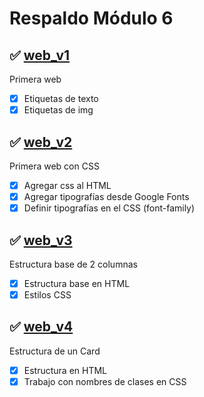 # Respaldo Módulo 6

## ✅ [web_v1](./web_v1)
Primera web
- [x] Etiquetas de texto
- [x] Etiquetas de img

## ✅ [web_v2](./web_v2)
Primera web con CSS
- [x] Agregar css al HTML
- [x] Agregar tipografías desde Google Fonts
- [x] Definir tipografías en el CSS (font-family)

## ✅ [web_v3](./web_v3) 
Estructura base de 2 columnas
- [x] Estructura base en HTML
- [x] Estilos CSS

## ✅ [web_v4](./web_v4) 
Estructura de un Card
- [x] Estructura en HTML
- [x] Trabajo con nombres de clases en CSS

<!-- ✅ 🟨 -->